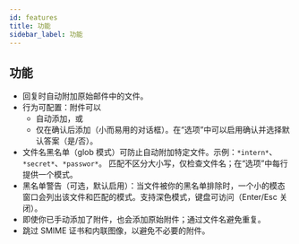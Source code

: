 ```yaml
---
id: features
title: 功能
sidebar_label: 功能
---
```


## 功能

- 回复时自动附加原始邮件中的文件。
- 行为可配置：附件可以
  - 自动添加，或
  - 仅在确认后添加（小而易用的对话框）。在“选项”中可以启用确认并选择默认答案（是/否）。
- 文件名黑名单（glob 模式）可防止自动附加特定文件。示例：`*intern*`、`*secret*`、`*passwor*`。
  匹配不区分大小写，仅检查文件名；在“选项”中每行提供一个模式。
- 黑名单警告（可选，默认启用）：当文件被你的黑名单排除时，一个小的模态窗口会列出该文件和匹配的模式。支持深色模式，键盘可访问（Enter/Esc 关闭）。
- 即使你已手动添加了附件，也会添加原始附件；通过文件名避免重复。
- 跳过 SMIME 证书和内联图像，以避免不必要的附件。
